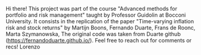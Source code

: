 Hi there!
This project was part of the course "Advanced methods for portfolio and risk management" taught by Professor Guidolin at Bocconi University.
It consists in the replication of the paper "Time-varying inflation risk and stock returns" by Martijn Boons, Fernando Duarte, Frans de Roonc, Marta Szymanowska,
The original code was taken from Duarte github (https://fernandoduarte.github.io/).
Feel free to reach out for comments or recs!
Lorenzo
